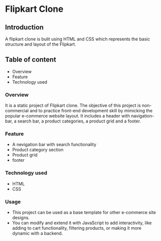
# Flipkart Clone

## Introduction

A flipkart clone is bulit using HTML and CSS which represents the basic structure and layout of the Flipkart.

## Table of content
-  Overview
-  Feature
-  Technology used

### Overview

It is a static project of Flipkart clone. The objective of this project is non-commercial and to practice front-end development skill by mimicking the popular e-commerce website layout.
It includes a header with navigation-bar, a search bar, a product categories, a product grid and a footer.

### Feature
- A nevigation bar with search functionality
- Product category section
- Product grid
- footer
### Technology used
- HTML
- CSS
### Usage
- This project can be used as a base template for other e-commerce site designs.
- You can modify and extend it with JavaScript to add interactivity, like adding to cart functionality, filtering products, or making it more dynamic with a backend.
